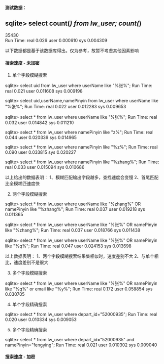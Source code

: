 #### 测试数据：

sqlite> select count(*) from lw_user;
count(*)  
----------
35430     
Run Time: real 0.026 user 0.000610 sys 0.004309

以下数据都是基于该数据库得出。仅为参考，故暂不考虑其他因素影响


#### 搜索速度 - 未加密

1. 单个字段模糊搜索

sqlite> select uid from lw_user where userName like "%张%";
Run Time: real 0.021 user 0.011608 sys 0.009198

sqlite> select uid,userName,namePinyin from lw_user where userName like "%张%";
Run Time: real 0.022 user 0.012283 sys 0.009653

sqlite> select * from lw_user where userName like "%张%";
Run Time: real 0.032 user 0.014842 sys 0.011210

sqlite> select * from lw_user where namePinyin like "z%";
Run Time: real 0.044 user 0.020339 sys 0.014965

sqlite> select * from lw_user where namePinyin like "%z%";
Run Time: real 0.090 user 0.033815 sys 0.020227

sqlite> select * from lw_user where namePinyin like "%zhang%";
Run Time: real 0.033 user 0.015094 sys 0.010686

以上给出的数据表明：
1、模糊匹配输出字段越多，查找速度会变慢
2、首尾匹配比全模糊匹速度快

2. 两个字段模糊搜索

sqlite> select * from lw_user where userName like "%zhang%" OR namePinyin like "%zhang%";
Run Time: real 0.037 user 0.019218 sys 0.011365

sqlite> select * from lw_user where userName like "%张%" OR namePinyin like "%zhang%";
Run Time: real 0.037 user 0.018766 sys 0.011438

sqlite> select * from lw_user where userName like "%张%" OR namePinyin like "%q%";
Run Time: real 0.047 user 0.024153 sys 0.013698

以上数据表明：
1、两个字段模糊搜索结果集相似时，速度差别不大
2、与单个相比，速度差别不是很大

3. 多个字段模糊搜索

sqlite> select * from lw_user where userName like "%张%" OR namePinyin like "%q%" or email like "%y%";
Run Time: real 0.172 user 0.058854 sys 0.030705

4. 单个字段精确搜索

sqlite> select * from lw_user where depart_id="52000935";
Run Time: real 0.020 user 0.010334 sys 0.009053

5. 多个字段精确搜索

sqlite> select * from lw_user where depart_id="52000935" and namePinyin="fengying";
Run Time: real 0.021 user 0.010302 sys 0.009040

#### 搜索速度 - 加密









